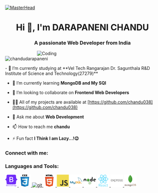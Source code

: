 [![MasterHead](https://wesempire.co.ke/wp-content/uploads/2023/09/web-app-development.gif)](https://rishavchanda.io)
<h1 align="center">Hi 👋, I'm DARAPANENI CHANDU</h1>
<h3 align="center">A passionate Web Developer from India</h3>
<img align="right" alt="Coding" width="400" src="https://wesempire.co.ke/wp-content/uploads/2023/09/design-uiux-services.gif">


<p align="left"> <img src="https://komarev.com/ghpvc/?username=chandudarapaneni&label=Profile%20views&color=0e75b6&style=flat" alt="chandudarapaneni" /> </p>
- 🔭 I’m currently studying  at **Vel Tech Rangarajan Dr. Sagunthala R&D Institute of Science and Technology(27279)**

- 🌱 I’m currently learning **MongoDB and My SQl**

- 👯 I’m looking to collaborate on **Frontend Web Developers**

- 👨‍💻 All of my projects are available at [https://github.com/chandu038](https://github.com/chandu038)

- 💬 Ask me about **Web Development**

- 📫 How to reach me **chandu**

- ⚡ Fun fact **I Think I am Lazy...!😉**
<h3 align="left">Connect with me:</h3>
<p align="left">
</p>
<h3 align="left">Languages and Tools:</h3>
 <a href="https://getbootstrap.com" target="_blank" rel="noreferrer"> <img src="https://raw.githubusercontent.com/devicons/devicon/master/icons/bootstrap/bootstrap-plain-wordmark.svg" alt="bootstrap" width="40" height="40"/> </a> <a href="https://www.w3schools.com/css/" target="_blank" rel="noreferrer"> <img src="https://raw.githubusercontent.com/devicons/devicon/master/icons/css3/css3-original-wordmark.svg" alt="css3" width="40" height="40"/> </a><a href="https://git-scm.com/" target="_blank" rel="noreferrer"> <img src="https://www.vectorlogo.zone/logos/git-scm/git-scm-icon.svg" alt="git" width="40" height="40"/> </a> <a href="https://www.w3.org/html/" target="_blank" rel="noreferrer"> <img src="https://raw.githubusercontent.com/devicons/devicon/master/icons/html5/html5-original-wordmark.svg" alt="html5" width="40" height="40"/> </a> <a href="https://developer.mozilla.org/en-US/docs/Web/JavaScript" target="_blank" rel="noreferrer"> <img src="https://raw.githubusercontent.com/devicons/devicon/master/icons/javascript/javascript-original.svg" alt="javascript" width="40" height="40"/> </a> <a href="https://www.mysql.com/" target="_blank" rel="noreferrer"> <img src="https://raw.githubusercontent.com/devicons/devicon/master/icons/mysql/mysql-original-wordmark.svg" alt="mysql" width="40" height="40"/> </a> <a href="https://nodejs.org" target="_blank" rel="noreferrer"> <img src="https://raw.githubusercontent.com/devicons/devicon/master/icons/nodejs/nodejs-original-wordmark.svg" alt="nodejs" width="40" height="40"/> </a> <a href="https://reactjs.org/" target="_blank" rel="noreferrer"> <img src="https://raw.githubusercontent.com/devicons/devicon/master/icons/react/react-original-wordmark.svg" alt="react" width="40" height="40"/> </a> <a href="https://expressjs.com/" target="_blank" rel="noreferrer"> <img src="https://raw.githubusercontent.com/devicons/devicon/master/icons/express/express-original-wordmark.svg" alt="expressjs" width="40" height="40"/> </a>  
 <a href="https://www.mongodb.com//" target="_blank" rel="noreferrer"> <img src="https://raw.githubusercontent.com/devicons/devicon/master/icons/mongodb/mongodb-original-wordmark.svg" alt="mongodb" width="40" height="40"/> </a>  
 </p>
